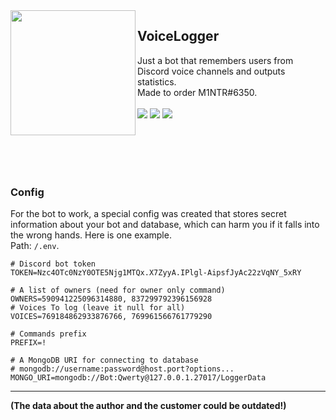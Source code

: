 <img align="left" width="200" height="200" src="https://cdn.discordapp.com/avatars/837299792396156928/64d256b1d8ce6084f47b9a74656ce192.png">

## VoiceLogger
Just a bot that remembers users from Discord voice channels and outputs statistics.<br>
Made to order M1NTR#6350.<br><br>
<img src="https://img.shields.io/badge/made%20by-Lokilife-blue.svg" >
<img src="https://img.shields.io/github/stars/Lokilife/VoiceLogger.svg?style=flat">
<img src="https://img.shields.io/github/languages/top/Lokilife/VoiceLogger.svg">

<br><br><br><br>
### Config
For the bot to work, a special config was created that stores secret information about your bot and database, which can harm you if it falls into the wrong hands.
Here is one example.<br>
Path: `/.env`.
```
# Discord bot token
TOKEN=Nzc4OTc0NzY0OTE5Njg1MTQx.X7ZyyA.IPlgl-AipsfJyAc22zVqNY_5xRY

# A list of owners (need for owner only command)
OWNERS=590941225096314880, 837299792396156928
# Voices To log (leave it null for all)
VOICES=769184862933876766, 769961566761779290

# Commands prefix
PREFIX=!

# A MongoDB URI for connecting to database
# mongodb://username:password@host.port?options...
MONGO_URI=mongodb://Bot:Qwerty@127.0.0.1.27017/LoggerData
```

<hr>

**(The data about the author and the customer could be outdated!)**